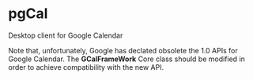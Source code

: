 # pgCal
Desktop client for Google Calendar

Note that, unfortunately, Google has declated obsolete the 1.0 APIs for Google Calendar. The **GCalFrameWork** Core class should
be modified in order to achieve compatibility with the new API.
